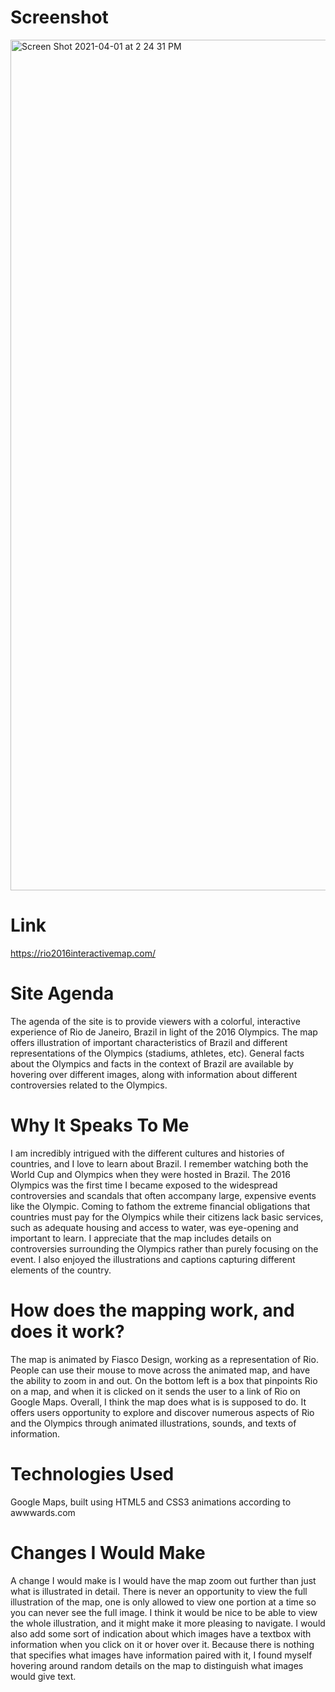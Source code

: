 # Screenshot 
<img width="1361" alt="Screen Shot 2021-04-01 at 2 24 31 PM" src="https://user-images.githubusercontent.com/75969942/113355811-2c6ec880-92f6-11eb-852d-b2b036d5f9c0.png">

# Link 
https://rio2016interactivemap.com/

# Site Agenda 
The agenda of the site is to provide viewers with a colorful, interactive experience of Rio de Janeiro, Brazil in light of the 2016 Olympics. The map offers illustration of important characteristics of Brazil and different representations of the Olympics (stadiums, athletes, etc). General facts about the Olympics and facts in the context of Brazil are available by hovering over different images, along with information about different controversies related to the Olympics. 

# Why It Speaks To Me 
I am incredibly intrigued with the different cultures and histories of countries, and I love to learn about Brazil. I remember watching both the World Cup and Olympics when they were hosted in Brazil. The 2016 Olympics was the first time I became exposed to the widespread controversies and scandals that often accompany large, expensive events like the Olympic. Coming to fathom the extreme financial obligations that countries must pay for the Olympics while their citizens lack basic services, such as adequate housing and access to water, was eye-opening and important to learn. I appreciate that the map includes details on controversies surrounding the Olympics rather than purely focusing on the event. I also enjoyed the illustrations and captions capturing different elements of the country.

# How does the mapping work, and does it work?
The map is animated by Fiasco Design, working as a representation of Rio. People can use their mouse to move across the animated map, and have the ability to zoom in and out. On the bottom left is a box that pinpoints Rio on a map, and when it is clicked on it sends the user to a link of Rio on Google Maps. Overall, I think the map does what is is supposed to do. It offers users opportunity to explore and discover numerous aspects of Rio and the Olympics through animated illustrations, sounds, and texts of information. 

# Technologies Used 
Google Maps, built using HTML5 and CSS3 animations according to awwwards.com

# Changes I Would Make 
A change I would make is I would have the map zoom out further than just what is illustrated in detail. There is never an opportunity to view the full illustration of the map, one is only allowed to view one portion at a time so you can never see the full image. I think it would be nice to be able to view the whole illustration, and it might make it more pleasing to navigate. I would also add some sort of indication about which images have a textbox with information when you click on it or hover over it. Because there is nothing that specifies what images have information paired with it, I found myself hovering around random details on the map to distinguish what images would give text. 
